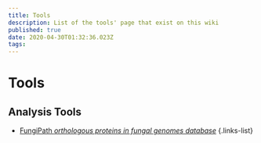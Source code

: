 ```yaml
---
title: Tools
description: List of the tools' page that exist on this wiki
published: true
date: 2020-04-30T01:32:36.023Z
tags: 
---
```


# Tools

## Analysis Tools

- [FungiPath *orthologous proteins in fungal genomes database*](https://vdclab-wiki.herokuapp.com/databases/data-integration/FUNGIpath/)
{.links-list}